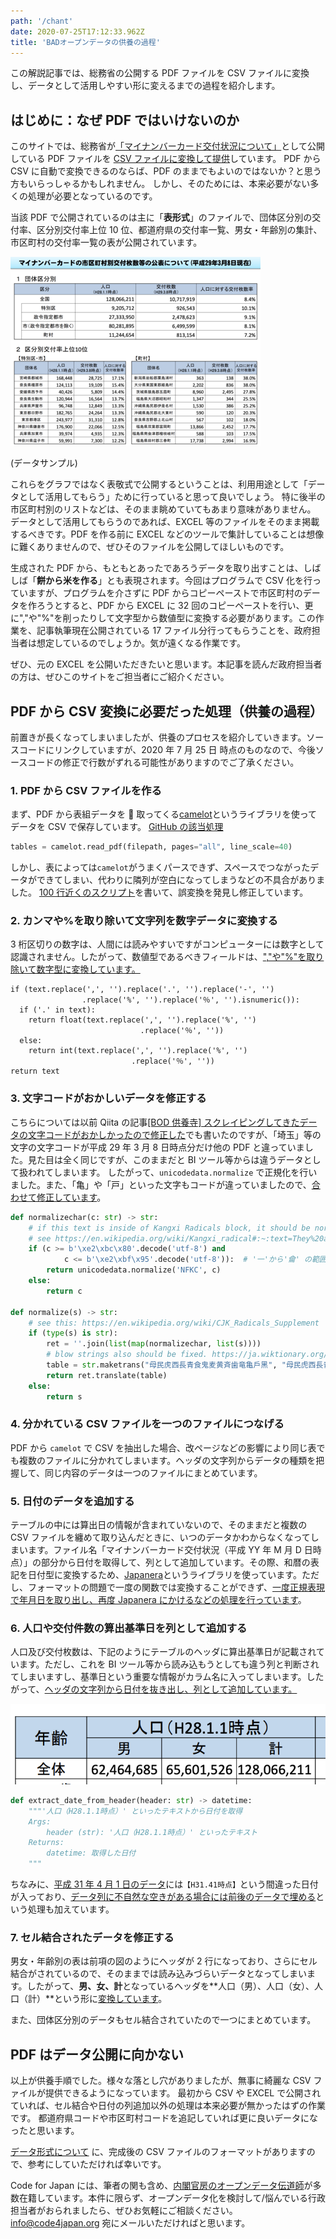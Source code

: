 ```yaml
---
path: '/chant'
date: 2020-07-25T17:12:33.962Z
title: 'BADオープンデータの供養の過程'
---
```


この解説記事では、総務省の公開する PDF ファイルを CSV ファイルに変換し、データとして活用しやすい形に変えるまでの過程を紹介します。

## はじめに：なぜ PDF ではいけないのか

このサイトでは、総務省が[「マイナンバーカード交付状況について」](https://www.soumu.go.jp/kojinbango_card/)として公開している PDF ファイルを [CSV ファイルに変換して提供](/data)しています。
PDF から CSV に自動で変換できるのならば、PDF のままでもよいのではないか？と思う方もいらっしゃるかもしれません。
しかし、そのためには、本来必要がない多くの処理が必要となっているのです。

当該 PDF で公開されているのは主に「**表形式**」のファイルで、団体区分別の交付率、区分別交付率上位 10 位、都道府県の交付率一覧、男女・年齢別の集計、市区町村の交付率一覧の表が公開されています。

![1ページ目](images/page-1.png)

<div class="caption">(データサンプル)</div>

これらをグラフではなく表敬式で公開するということは、利用用途として「データとして活用してもらう」ために行っていると思って良いでしょう。
特に後半の市区町村別のリストなどは、そのまま眺めていてもあまり意味がありません。
データとして活用してもらうのであれば、EXCEL 等のファイルをそのまま掲載するべきです。PDF を作る前に EXCEL などのツールで集計していることは想像に難くありませんので、ぜひそのファイルを公開してほしいものです。

生成された PDF から、もともとあったであろうデータを取り出すことは、しばしば「**餅から米を作る**」とも表現されます。今回はプログラムで CSV 化を行っていますが、プログラムを介さずに PDF からコピーペーストで市区町村のデータを作ろうとすると、PDF から EXCEL に 32 回のコピーペーストを行い、更に","や"%"を削ったりして文字型から数値型に変換する必要があります。この作業を、記事執筆現在公開されている 17 ファイル分行ってもらうことを、政府担当者は想定しているのでしょうか。気が遠くなる作業です。

ぜひ、元の EXCEL を公開いただきたいと思います。本記事を読んだ政府担当者の方は、ぜひこのサイトをご担当者にご紹介ください。

## PDF から CSV 変換に必要だった処理（供養の過程）

前置きが長くなってしまいましたが、供養のプロセスを紹介していきます。ソースコードにリンクしていますが、2020 年 7 月 25 日 時点のものなので、今後ソースコードの修正で行数がずれる可能性がありますのでご了承ください。

### 1. PDF から CSV ファイルを作る

まず、PDF から表組データを  取ってくる[camelot](https://camelot-py.readthedocs.io/en/master/)というライブラリを使ってデータを CSV で保存しています。
[GitHub の該当処理](https://github.com/codeforjapan/mynumbercard_statistics/blob/5c39063cad09eaae3e3bafa94d9de651a74f809f/download.py#L29)

```python
tables = camelot.read_pdf(filepath, pages="all", line_scale=40)
```

しかし、表によっては`camelot`がうまくパースできず、スペースでつながったデータができてしまい、代わりに隣列が空白になってしまうなどの不具合がありました。
[100 行近くのスクリプト](https://github.com/codeforjapan/mynumbercard_statistics/blob/5c39063cad09eaae3e3bafa94d9de651a74f809f/stringutil.py#L105)を書いて、誤変換を発見し修正しています。

### 2. カンマや%を取り除いて文字列を数字データに変換する

3 桁区切りの数字は、人間には読みやすいですがコンピューターには数字として認識されません。したがって、数値型であるべきフィールドは、[","や"%"を取り除いて数字型に変換しています。](https://github.com/codeforjapan/mynumbercard_statistics/blob/5c39063cad09eaae3e3bafa94d9de651a74f809f/stringutil.py#L60)

```python{numberLines: true}
if (text.replace(',', '').replace('.', '').replace('-', '')
                .replace('%', '').replace('％', '').isnumeric()):
  if ('.' in text):
    return float(text.replace(',', '').replace('%', '')
                             .replace('％', ''))
  else:
    return int(text.replace(',', '').replace('%', '')
                           .replace('％', ''))
return text
```

### 3. 文字コードがおかしいデータを修正する

こちらについては以前 Qiita の記事[[BOD 供養寺] スクレイピングしてきたデータの文字コードがおかしかったので修正した](https://qiita.com/hal_sk/items/8a95e9daa17b500f3f27)でも書いたのですが、「埼玉」等の文字の文字コードが平成 29 年 3 月 8 日時点分だけ他の PDF と違っていました。見た目は全く同じですが、このままだと BI ツール等からは違うデータとして扱われてしまいます。
したがって、`unicodedata.normalize` で正規化を行いました。また、「亀」や「戸」といった文字もコードが違っていましたので、[合わせて修正しています](https://github.com/codeforjapan/mynumbercard_statistics/blob/5c39063cad09eaae3e3bafa94d9de651a74f809f/converter.py#L26)。

```python
def normalizechar(c: str) -> str:
    # if this text is inside of Kangxi Radicals block, it should be normalized.
    # see https://en.wikipedia.org/wiki/Kangxi_radical#:~:text=They%20are%20officially%20part%20of,the%20%22CJK%20Radicals%20Supplement%22.  # noqa: E501
    if (c >= b'\xe2\xbc\x80'.decode('utf-8') and
            c <= b'\xe2\xbf\x95'.decode('utf-8')):  # '⼀'から'⿕' の範囲
        return unicodedata.normalize('NFKC', c)
    else:
        return c

def normalize(s) -> str:
    # see this: https://en.wikipedia.org/wiki/CJK_Radicals_Supplement
    if (type(s) is str):
        ret = ''.join(list(map(normalizechar, list(s))))
        # blow strings also should be fixed. https://ja.wiktionary.org/wiki/%E3%82%AB%E3%83%86%E3%82%B4%E3%83%AA:Unicode_CJK_Radicals_Supplement   # noqa: E501
        table = str.maketrans("⺟⺠⻁⻄⻑⻘⻝⻤⻨⻩⻫⻭⻯⻲戶黑", "母民虎西長青食鬼麦黄斉歯竜亀戸黒")
        return ret.translate(table)
    else:
        return s
```

### 4. 分かれている CSV ファイルを一つのファイルにつなげる

PDF から `camelot` で CSV を抽出した場合、改ページなどの影響により同じ表でも複数のファイルに分かれてしまいます。ヘッダの文字列からデータの種類を把握して、同じ内容のデータは一つのファイルにまとめています。

### 5. 日付のデータを追加する

テーブルの中には算出日の情報が含まれていないので、そのままだと複数の CSV ファイルを纏めて取り込んだときに、いつのデータかわからなくなってしまいます。ファイル名「マイナンバーカード交付状況（平成 YY 年 M 月 D 日時点）」の部分から日付を取得して、列として追加しています。その際、和暦の表記を日付型に変換するため、[Japanera](https://pypi.org/project/Japanera/)というライブラリを使っています。ただし、フォーマットの問題で一度の関数では変換することができず、[一度正規表現で年月日を取り出し、再度 Japanera にかけるなどの処理を行っています](https://github.com/codeforjapan/mynumbercard_statistics/blob/5c39063cad09eaae3e3bafa94d9de651a74f809f/stringutil.py#L36)。

### 6. 人口や交付件数の算出基準日を列として追加する

人口及び交付枚数は、下記のようにテーブルのヘッダに算出基準日が記載されています。ただし、これを BI ツール等から読み込もうとしても違う列と判断されてしまいますし、基準日という重要な情報がカラム名に入ってしまいます。したがって、[ヘッダの文字列から日付を抜き出し、列として追加しています。](https://github.com/codeforjapan/mynumbercard_statistics/blob/5c39063cad09eaae3e3bafa94d9de651a74f809f/stringutil.py#L8)

![cell](images/cells.png)

```python
def extract_date_from_header(header: str) -> datetime:
    """'人口（H28.1.1時点）' といったテキストから日付を取得
    Args:
        header (str): '人口（H28.1.1時点）' といったテキスト
    Returns:
        datetime: 取得した日付
    """
```

ちなみに、[平成 31 年 4 月 1 日のデータ](https://www.soumu.go.jp/main_content/000620269.pdf)には`【H31.41時点】`という間違った日付が入っており、[データ列に不自然な空きがある場合には前後のデータで埋める](https://github.com/codeforjapan/mynumbercard_statistics/commit/151f8aee9136adacde8a0e638b8787e31760467d)という処理も加えています。

### 7. セル結合されたデータを修正する

男女・年齢別の表は前項の図のようにヘッダが 2 行になっており、さらにセル結合がされているので、そのままでは読み込みづらいデータとなってしまいます。したがって、**男、女、計**となっているヘッダを**人口（男）、人口（女）、人口（計）**という形に[変換しています](https://github.com/codeforjapan/mynumbercard_statistics/blob/5c39063cad09eaae3e3bafa94d9de651a74f809f/converter.py#L228)。

また、団体区分別のデータもセル結合されていたので一つにまとめています。

## PDF はデータ公開に向かない

以上が供養手順でした。様々な落とし穴がありましたが、無事に綺麗な CSV ファイルが提供できるようになっています。
最初から CSV や EXCEL で公開されていれば、セル結合や日付の列追加以外の処理は本来必要が無かったはずの作業です。
都道府県コードや市区町村コードを追記していれば更に良いデータになったと思います。

[データ形式について](/aboutdata/) に、完成後の CSV ファイルのフォーマットがありますので、参考にしていただければ幸いです。

Code for Japan には、筆者の関も含め、[内閣官房のオープンデータ伝道師](https://cio.go.jp/policy-opendata#dendoushi)が多数在籍しています。本件に限らず、オープンデータ化を検討して/悩んでいる行政担当者がおられましたら、ぜひお気軽にご相談ください。info@code4japan.org 宛にメールいただければと思います。
